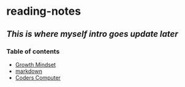 # reading-notes

## *This is where myself intro goes update later*

### Table of contents

- [Growth Mindset](growth.md)
- [markdown](markdown.md)
- [Coders Computer](thecoderscomputer.md)
